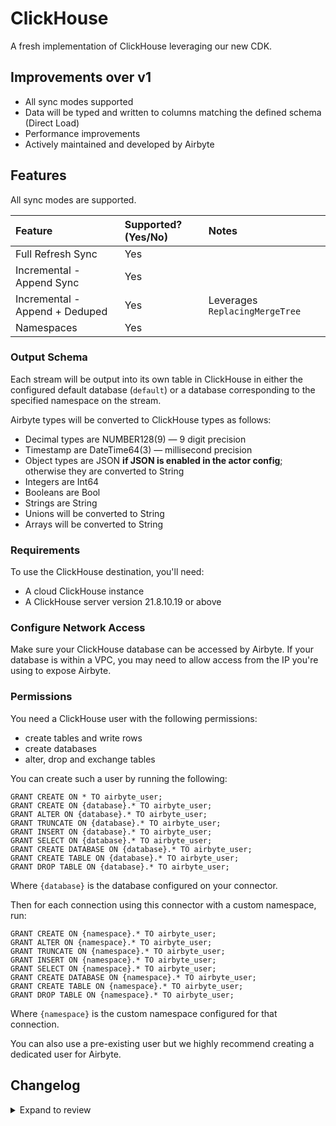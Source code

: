 # ClickHouse

A fresh implementation of ClickHouse leveraging our new CDK. 

## Improvements over v1
* All sync modes supported
* Data will be typed and written to columns matching the defined schema (Direct Load)
* Performance improvements
* Actively maintained and developed by Airbyte

## Features

All sync modes are supported.

| Feature                        | Supported?\(Yes/No\) | Notes                          |
| :----------------------------- |:---------------------|:-------------------------------|
| Full Refresh Sync              | Yes                  |                                |
| Incremental - Append Sync      | Yes                  |                                |
| Incremental - Append + Deduped | Yes                  | Leverages `ReplacingMergeTree` |
| Namespaces                     | Yes                  |                                |

### Output Schema

Each stream will be output into its own table in ClickHouse in either the configured default database (`default`) or a database corresponding to the specified namespace on the stream.

Airbyte types will be converted to ClickHouse types as follows:

- Decimal types are NUMBER128(9) — 9 digit precision
- Timestamp are DateTime64(3) — millisecond precision
- Object types are JSON **if JSON is enabled in the actor config**; otherwise they are converted to String
- Integers are Int64
- Booleans are Bool
- Strings are String
- Unions will be converted to String
- Arrays will be converted to String

### Requirements

To use the ClickHouse destination, you'll need:

- A cloud ClickHouse instance
- A ClickHouse server version 21.8.10.19 or above

### Configure Network Access

Make sure your ClickHouse database can be accessed by Airbyte. If your database is within a VPC, you may need to allow access from the IP you're using to expose Airbyte.

### **Permissions**

You need a ClickHouse user with the following permissions:

- create tables and write rows
- create databases
- alter, drop and exchange tables

You can create such a user by running the following:

```
GRANT CREATE ON * TO airbyte_user;
GRANT CREATE ON {database}.* TO airbyte_user;
GRANT ALTER ON {database}.* TO airbyte_user;
GRANT TRUNCATE ON {database}.* TO airbyte_user;
GRANT INSERT ON {database}.* TO airbyte_user;
GRANT SELECT ON {database}.* TO airbyte_user;
GRANT CREATE DATABASE ON {database}.* TO airbyte_user;
GRANT CREATE TABLE ON {database}.* TO airbyte_user;
GRANT DROP TABLE ON {database}.* TO airbyte_user;
```

Where `{database}` is the database configured on your connector.

Then for each connection using this connector with a custom namespace, run:

```
GRANT CREATE ON {namespace}.* TO airbyte_user;
GRANT ALTER ON {namespace}.* TO airbyte_user;
GRANT TRUNCATE ON {namespace}.* TO airbyte_user;
GRANT INSERT ON {namespace}.* TO airbyte_user;
GRANT SELECT ON {namespace}.* TO airbyte_user;
GRANT CREATE DATABASE ON {namespace}.* TO airbyte_user;
GRANT CREATE TABLE ON {namespace}.* TO airbyte_user;
GRANT DROP TABLE ON {namespace}.* TO airbyte_user;
```

Where `{namespace}` is the custom namespace configured for that connection.


You can also use a pre-existing user but we highly recommend creating a dedicated user for Airbyte.

## Changelog

<details>
  <summary>Expand to review</summary>

| Version    | Date       | Pull Request                                               | Subject                                                                        |
|:-----------|:-----------|:-----------------------------------------------------------|:-------------------------------------------------------------------------------|
| 2.1.0-rc.1 | 2025-08-21 | [\#65144](https://github.com/airbytehq/airbyte/pull/65144) | Migrate to dataflow model.                                                     |
| 2.0.13     | 2025-08-20 | [\#65125](https://github.com/airbytehq/airbyte/pull/65125) | Update docs permissioning advice.                                              |
| 2.0.12     | 2025-08-20 | [\#65120](https://github.com/airbytehq/airbyte/pull/65120) | Check should properly surface protocol related config errors.                  |
| 2.0.11     | 2025-07-23 | [\#65117](https://github.com/airbytehq/airbyte/pull/65117) | Fix a bug related to the column duplicates name.                               |
| 2.0.10     | 2025-07-23 | [\#64104](https://github.com/airbytehq/airbyte/pull/64104) | Add an option to configure the batch size (both bytes and number of records).  |
| 2.0.9      | 2025-07-23 | [\#63738](https://github.com/airbytehq/airbyte/pull/63738) | Set clickhouse as an airbyte connector.                                        |
| 2.0.8      | 2025-07-23 | [\#63760](https://github.com/airbytehq/airbyte/pull/63760) | Throw an error if an invalid target table exist before the first sync.         |
| 2.0.7      | 2025-07-23 | [\#63751](https://github.com/airbytehq/airbyte/pull/63751) | Only copy intersection columns when there is a dedup change.                   |
| 2.0.6      | 2025-07-22 | [\#63724](https://github.com/airbytehq/airbyte/pull/63724) | Apply clickhouse column name transformation for columns.                       |
| 2.0.5      | 2025-07-22 | [\#63721](https://github.com/airbytehq/airbyte/pull/63721) | Fix schema change with PKs.                                                    |
| 2.0.4      | 2025-07-21 | [\#62948](https://github.com/airbytehq/airbyte/pull/62948) | SSH support BETA.                                                              |
| 2.0.3      | 2025-07-11 | [\#62946](https://github.com/airbytehq/airbyte/pull/62946) | Publish metadata changes.                                                      |
| 2.0.2      | 2025-07-10 | [\#62928](https://github.com/airbytehq/airbyte/pull/62928) | Makes json optional in spec to work around UI issue.                           |
| 2.0.1      | 2025-07-10 | [\#62906](https://github.com/airbytehq/airbyte/pull/62906) | Adds bespoke validation for legacy hostnames that contain a protocol.          |
| 2.0.0      | 2025-07-10 | [\#62887](https://github.com/airbytehq/airbyte/pull/62887) | Cut 2.0.0 release. Replace existing connector.                                 |
| 0.1.11     | 2025-07-09 | [\#62883](https://github.com/airbytehq/airbyte/pull/62883) | Only set JSON properties on client if enabled to support older CH deployments. |
| 0.1.10     | 2025-07-08 | [\#62861](https://github.com/airbytehq/airbyte/pull/62861) | Set user agent header for internal CH telemetry.                               |
| 0.1.9      | 2025-07-03 | [\#62509](https://github.com/airbytehq/airbyte/pull/62509) | Simplify union stringification behavior.                                       |
| 0.1.8      | 2025-06-30 | [\#62100](https://github.com/airbytehq/airbyte/pull/62100) | Add JSON support.                                                              |
| 0.1.7      | 2025-06-24 | [\#62047](https://github.com/airbytehq/airbyte/pull/62047) | Remove the use of the internal namespace.                                      |
| 0.1.6      | 2025-06-24 | [\#62047](https://github.com/airbytehq/airbyte/pull/62047) | Hide protocol option when running on cloud.                                    |
| 0.1.5      | 2025-06-24 | [\#62043](https://github.com/airbytehq/airbyte/pull/62043) | Expose database protocol config option.                                        |
| 0.1.4      | 2025-06-24 | [\#62040](https://github.com/airbytehq/airbyte/pull/62040) | Checker inserts into configured DB.                                            |
| 0.1.3      | 2025-06-24 | [\#62038](https://github.com/airbytehq/airbyte/pull/62038) | Allow the client to connect to the resolved DB.                                |
| 0.1.2      | 2025-06-23 | [\#62028](https://github.com/airbytehq/airbyte/pull/62028) | Enable the registry in OSS and cloud.                                          |
| 0.1.1      | 2025-06-23 | [\#62022](https://github.com/airbytehq/airbyte/pull/62022) | Publish first beta version and pin the CDK version.                            |
| 0.1.0      | 2025-06-23 | [\#62024](https://github.com/airbytehq/airbyte/pull/62024) | Release first beta version.                                                    |
</details>
